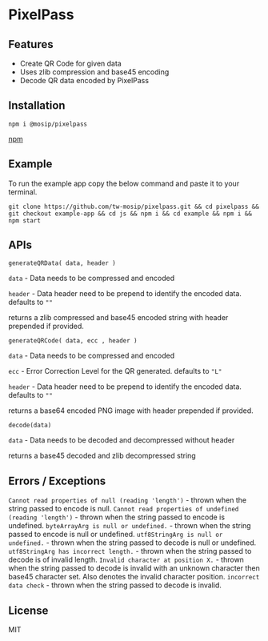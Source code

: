 # PixelPass

## Features

- Create QR Code for given data
- Uses zlib compression and base45 encoding
- Decode QR data encoded by PixelPass

## Installation 
`npm i @mosip/pixelpass`

[npm](https://www.npmjs.com/package/@mosip/pixelpass)

## Example

To run the example app copy the below command and paste it to your terminal.

`git clone https://github.com/tw-mosip/pixelpass.git && cd pixelpass && git checkout example-app && cd js && npm i && cd example && npm i && npm start`

## APIs
`generateQRData( data, header )`

`data` - Data needs to be compressed and encoded

`header` - Data header need to be prepend to identify the encoded data. defaults to `""`

returns a zlib compressed and base45 encoded string with header prepended if provided.

`generateQRCode( data, ecc , header )`

`data` - Data needs to be compressed and encoded

`ecc` - Error Correction Level for the QR generated. defaults to `"L"`

`header` - Data header need to be prepend to identify the encoded data. defaults to `""`

returns a base64 encoded PNG image with header prepended if provided.

`decode(data)`

`data` - Data needs to be decoded and decompressed without header

returns a base45 decoded and zlib decompressed string

## Errors / Exceptions
`Cannot read properties of null (reading 'length')` - thrown when the string passed to encode is null.
`Cannot read properties of undefined (reading 'length')` - thrown when the string passed to encode is undefined.
`byteArrayArg is null or undefined.` -  thrown when the string passed to encode is null or undefined.
`utf8StringArg is null or undefined.` - thrown when the string passed to decode is null or undefined.
`utf8StringArg has incorrect length.` - thrown when the string passed to decode is of invalid length.
`Invalid character at position X.` - thrown when the string passed to decode is invalid with an unknown character then base45 character set. Also denotes the invalid character position.
`incorrect data check` - thrown when the string passed to decode is invalid.

## License
MIT
